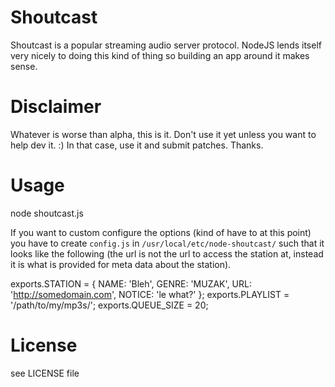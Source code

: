 Shoutcast
============

Shoutcast is a popular streaming audio server protocol. NodeJS lends itself very nicely to doing this kind of thing so building an app around it makes sense.


Disclaimer
============

Whatever is worse than alpha, this is it. Don't use it yet unless you want to help dev it. :) In that case, use it and submit patches. Thanks.


Usage
============

node shoutcast.js

If you want to custom configure the options (kind of have to at this point) you have to create `config.js` in `/usr/local/etc/node-shoutcast/` such that it looks like the following (the url is not the url to access the station at, instead it is what is provided for meta data about the station).

  exports.STATION = {
    NAME: 'Bleh',
    GENRE: 'MUZAK',
    URL: 'http://somedomain.com',
    NOTICE: 'le what?'
  };
  exports.PLAYLIST = '/path/to/my/mp3s/';
  exports.QUEUE_SIZE = 20;


License
============

see LICENSE file